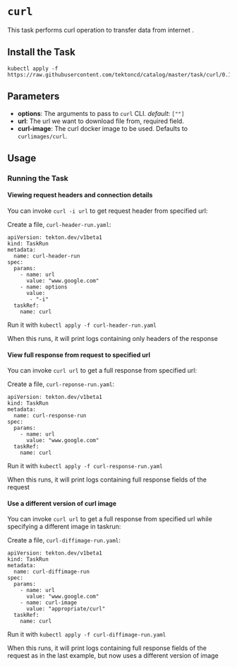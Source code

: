 
# `curl`

This task performs curl operation to transfer data from internet .

## Install the Task

```
kubectl apply -f https://raw.githubusercontent.com/tektoncd/catalog/master/task/curl/0.1/curl.yaml
```

## Parameters

* **options**: The arguments to pass to `curl` CLI.  _default_: `[""]`
* **url**: The url we want to download file from, required field.
* **curl-image**: The curl docker image to be used. Defaults to `curlimages/curl`.
## Usage

### Running the Task

#### Viewing request headers and connection details

You can invoke `curl -i url` to get request header from specified url:

Create a file, `curl-header-run.yaml`:

```
apiVersion: tekton.dev/v1beta1
kind: TaskRun
metadata:
  name: curl-header-run
spec:
  params:
    - name: url
      value: "www.google.com"
    - name: options
      value:
       - "-i"
  taskRef:
    name: curl
```

Run it with `kubectl apply -f curl-header-run.yaml`

When this runs, it will print logs containing only headers of the response

#### View full response from request to specified url
You can invoke `curl url` to get a full response from specified url:

Create a file, `curl-reponse-run.yaml`:
```
apiVersion: tekton.dev/v1beta1
kind: TaskRun
metadata:
  name: curl-response-run
spec:
  params:
    - name: url
      value: "www.google.com"
  taskRef:
    name: curl
```
Run it with `kubectl apply -f curl-response-run.yaml`

When this runs, it will print logs containing full response fields of the request

#### Use a different version of curl image
You can invoke `curl url` to get a full response from specified url while specifying a different image in taskrun:

Create a file, `curl-diffimage-run.yaml`:
```
apiVersion: tekton.dev/v1beta1
kind: TaskRun
metadata:
  name: curl-diffimage-run
spec:
  params:
    - name: url
      value: "www.google.com"
    - name: curl-image
      value: "appropriate/curl"
  taskRef:
    name: curl
```
Run it with `kubectl apply -f curl-diffimage-run.yaml`

When this runs, it will print logs containing full response fields of the request as in the last example, but now uses a different version of image


